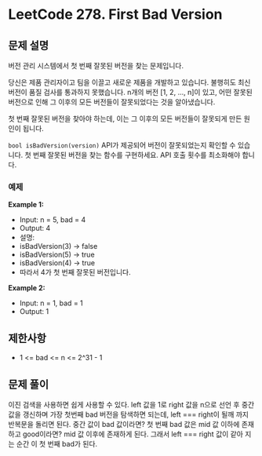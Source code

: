 # LeetCode 278. First Bad Version

## 문제 설명

버전 관리 시스템에서 첫 번째 잘못된 버전을 찾는 문제입니다.

당신은 제품 관리자이고 팀을 이끌고 새로운 제품을 개발하고 있습니다. 불행히도 최신 버전이 품질 검사를 통과하지 못했습니다. n개의 버전 [1, 2, ..., n]이 있고, 어떤 잘못된 버전으로 인해 그 이후의 모든 버전들이 잘못되었다는 것을 알아냈습니다.

첫 번째 잘못된 버전을 찾아야 하는데, 이는 그 이후의 모든 버전들이 잘못되게 만든 원인이 됩니다.

`bool isBadVersion(version)` API가 제공되어 버전이 잘못되었는지 확인할 수 있습니다. 첫 번째 잘못된 버전을 찾는 함수를 구현하세요. API 호출 횟수를 최소화해야 합니다.

### 예제

**Example 1:**

- Input: n = 5, bad = 4
- Output: 4
- 설명:
- isBadVersion(3) → false
- isBadVersion(5) → true
- isBadVersion(4) → true
- 따라서 4가 첫 번째 잘못된 버전입니다.

**Example 2:**

- Input: n = 1, bad = 1
- Output: 1

## 제한사항

- 1 <= bad <= n <= 2^31 - 1

## 문제 풀이

이진 검색을 사용하면 쉽게 사용할 수 있다.
left 값을 1로 right 값을 n으로 선언 후 중간 값을 갱신하며
가장 첫번째 bad 버전을 탐색하면 되는데, left === right이 될깨 까지 반복문을 돌리면 된다.
중간 값이 bad 값이라면? 첫 번째 bad 값은 mid 값 이하에 존재하고 good이라면? mid 값 이후에 존재하게 된다.
그래서 left === right 값이 같아 지는 순간 이 첫 번째 bad가 된다.
